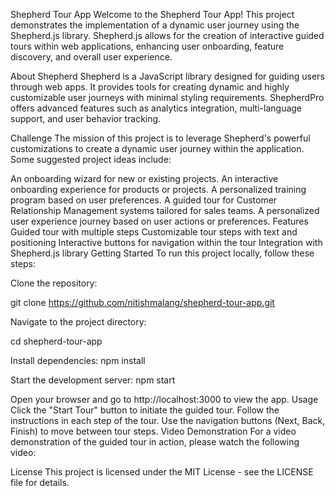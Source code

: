 Shepherd Tour App
Welcome to the Shepherd Tour App! This project demonstrates the implementation of a dynamic user journey using the Shepherd.js library. Shepherd.js allows for the creation of interactive guided tours within web applications, enhancing user onboarding, feature discovery, and overall user experience.

About Shepherd
Shepherd is a JavaScript library designed for guiding users through web apps. It provides tools for creating dynamic and highly customizable user journeys with minimal styling requirements. ShepherdPro offers advanced features such as analytics integration, multi-language support, and user behavior tracking.

Challenge
The mission of this project is to leverage Shepherd's powerful customizations to create a dynamic user journey within the application. Some suggested project ideas include:

An onboarding wizard for new or existing projects.
An interactive onboarding experience for products or projects.
A personalized training program based on user preferences.
A guided tour for Customer Relationship Management systems tailored for sales teams.
A personalized user experience journey based on user actions or preferences.
Features
Guided tour with multiple steps
Customizable tour steps with text and positioning
Interactive buttons for navigation within the tour
Integration with Shepherd.js library
Getting Started
To run this project locally, follow these steps:

Clone the repository:

git clone https://github.com/nitishmalang/shepherd-tour-app.git

Navigate to the project directory:

cd shepherd-tour-app

Install dependencies:
npm install

Start the development server:
npm start

Open your browser and go to http://localhost:3000 to view the app.
Usage
Click the "Start Tour" button to initiate the guided tour. Follow the instructions in each step of the tour. Use the navigation buttons (Next, Back, Finish) to move between tour steps. Video Demonstration For a video demonstration of the guided tour in action, please watch the following video:

License
This project is licensed under the MIT License - see the LICENSE file for details.
